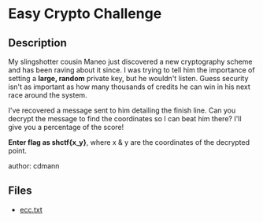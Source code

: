 # Easy Crypto Challenge

## Description

My slingshotter cousin Maneo just discovered a new cryptography scheme and has been raving about it since. I was trying to tell him the importance of setting a **large, random** private key, but he wouldn't listen. Guess security isn't as important as how many thousands of credits he can win in his next race around the system.

I've recovered a message sent to him detailing the finish line. Can you decrypt the message to find the coordinates so I can beat him there? I'll give you a percentage of the score!

**Enter flag as shctf{x_y}**, where x & y are the coordinates of the decrypted point.

author: cdmann

## Files

* [ecc.txt](files/ecc.txt)

